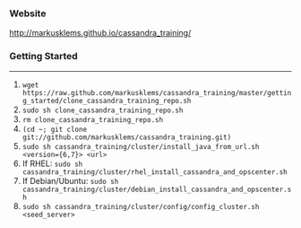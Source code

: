 ### Website

http://markusklems.github.io/cassandra_training/

### Getting Started
***

1. `wget https://raw.github.com/markusklems/cassandra_training/master/getting_started/clone_cassandra_training_repo.sh`
2. `sudo sh clone_cassandra_training_repo.sh`
3. `rm clone_cassandra_training_repo.sh`
4. `(cd ~; git clone git://github.com/markusklems/cassandra_training.git)`
5. `sudo sh cassandra_training/cluster/install_java_from_url.sh <version={6,7}> <url>`
6. If RHEL: `sudo sh cassandra_training/cluster/rhel_install_cassandra_and_opscenter.sh`
7. If Debian/Ubuntu: `sudo sh cassandra_training/cluster/debian_install_cassandra_and_opscenter.sh`
8. `sudo sh cassandra_training/cluster/config/config_cluster.sh <seed_server>`
